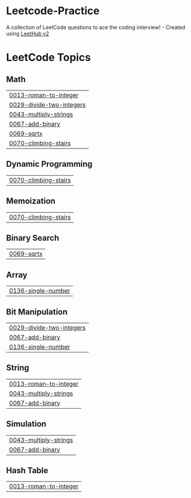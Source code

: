 # Leetcode-Practice
A collection of LeetCode questions to ace the coding interview! - Created using [LeetHub v2](https://github.com/arunbhardwaj/LeetHub-2.0)

<!---LeetCode Topics Start-->
# LeetCode Topics
## Math
|  |
| ------- |
| [0013-roman-to-integer](https://github.com/thenmozhipalanisamy/Leetcode-Practice/tree/master/0013-roman-to-integer) |
| [0029-divide-two-integers](https://github.com/thenmozhipalanisamy/Leetcode-Practice/tree/master/0029-divide-two-integers) |
| [0043-multiply-strings](https://github.com/thenmozhipalanisamy/Leetcode-Practice/tree/master/0043-multiply-strings) |
| [0067-add-binary](https://github.com/thenmozhipalanisamy/Leetcode-Practice/tree/master/0067-add-binary) |
| [0069-sqrtx](https://github.com/thenmozhipalanisamy/Leetcode-Practice/tree/master/0069-sqrtx) |
| [0070-climbing-stairs](https://github.com/thenmozhipalanisamy/Leetcode-Practice/tree/master/0070-climbing-stairs) |
## Dynamic Programming
|  |
| ------- |
| [0070-climbing-stairs](https://github.com/thenmozhipalanisamy/Leetcode-Practice/tree/master/0070-climbing-stairs) |
## Memoization
|  |
| ------- |
| [0070-climbing-stairs](https://github.com/thenmozhipalanisamy/Leetcode-Practice/tree/master/0070-climbing-stairs) |
## Binary Search
|  |
| ------- |
| [0069-sqrtx](https://github.com/thenmozhipalanisamy/Leetcode-Practice/tree/master/0069-sqrtx) |
## Array
|  |
| ------- |
| [0136-single-number](https://github.com/thenmozhipalanisamy/Leetcode-Practice/tree/master/0136-single-number) |
## Bit Manipulation
|  |
| ------- |
| [0029-divide-two-integers](https://github.com/thenmozhipalanisamy/Leetcode-Practice/tree/master/0029-divide-two-integers) |
| [0067-add-binary](https://github.com/thenmozhipalanisamy/Leetcode-Practice/tree/master/0067-add-binary) |
| [0136-single-number](https://github.com/thenmozhipalanisamy/Leetcode-Practice/tree/master/0136-single-number) |
## String
|  |
| ------- |
| [0013-roman-to-integer](https://github.com/thenmozhipalanisamy/Leetcode-Practice/tree/master/0013-roman-to-integer) |
| [0043-multiply-strings](https://github.com/thenmozhipalanisamy/Leetcode-Practice/tree/master/0043-multiply-strings) |
| [0067-add-binary](https://github.com/thenmozhipalanisamy/Leetcode-Practice/tree/master/0067-add-binary) |
## Simulation
|  |
| ------- |
| [0043-multiply-strings](https://github.com/thenmozhipalanisamy/Leetcode-Practice/tree/master/0043-multiply-strings) |
| [0067-add-binary](https://github.com/thenmozhipalanisamy/Leetcode-Practice/tree/master/0067-add-binary) |
## Hash Table
|  |
| ------- |
| [0013-roman-to-integer](https://github.com/thenmozhipalanisamy/Leetcode-Practice/tree/master/0013-roman-to-integer) |
<!---LeetCode Topics End-->